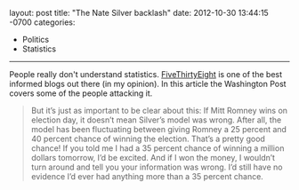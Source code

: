 layout: post
title:  "The Nate Silver backlash"
date:   2012-10-30 13:44:15 -0700
categories:
  - Politics
  - Statistics
---

People really don't understand statistics.  [FiveThirtyEight](http://fivethirtyeight.blogs.nytimes.com)  is one of the best informed blogs out there (in my opinion). In this article the Washington Post covers some of the people attacking it.

 > But it’s just as important to be clear about this: If Mitt Romney wins on election day, it doesn’t mean Silver’s model was wrong. After all, the model has been fluctuating between giving Romney a 25 percent and 40 percent chance of winning the election. That’s a pretty good chance! If you told me I had a 35 percent chance of winning a million dollars tomorrow, I’d be excited. And if I won the money, I wouldn’t turn around and tell you your information was wrong. I’d still have no evidence I’d ever had anything more than a 35 percent chance.


